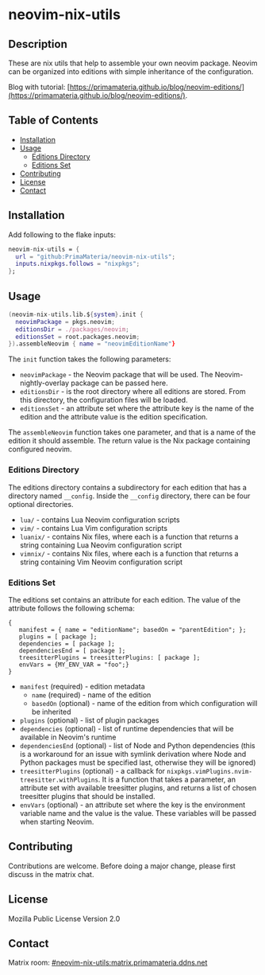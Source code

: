 # neovim-nix-utils

## Description
These are nix utils that help to assemble your own neovim package. Neovim can be
organized into editions with simple inheritance of the configuration.

Blog with tutorial: [https://primamateria.github.io/blog/neovim-editions/](https://primamateria.github.io/blog/neovim-editions/).

## Table of Contents
- [Installation](#installation)
- [Usage](#usage)
  - [Editions Directory](#editions-directory)
  - [Editions Set](#editions-set)
- [Contributing](#contributing)
- [License](#license)
- [Contact](#contact)

## Installation

Add following to the flake inputs:

```nix
neovim-nix-utils = {
  url = "github:PrimaMateria/neovim-nix-utils";
  inputs.nixpkgs.follows = "nixpkgs";
};
```
## Usage

```nix   
(neovim-nix-utils.lib.${system}.init {
  neovimPackage = pkgs.neovim;
  editionsDir = ./packages/neovim;
  editionsSet = root.packages.neovim;
}).assembleNeovim { name = "neovimEditionName"}
```

The `init` function takes the following parameters:

- `neovimPackage` - the Neovim package that will be used. The
  Neovim-nightly-overlay package can be passed here. 
- `editionsDir` - is the root directory where all editions are stored. From this
  directory, the configuration files will be loaded.
- `editionsSet` - an attribute set where the attribute key is the name of the edition
  and the attribute value is the edition specification.

The `assembleNeovim` function takes one parameter, and that is a name of the
edition it should assemble. The return value is the Nix package containing
configured neovim.

### Editions Directory

The editions directory contains a subdirectory for each edition that has a
directory named `__config`. Inside the `__config` directory, there can be four
optional directories.

- `lua/` - contains Lua Neovim configuration scripts
- `vim/` - contains Lua Vim configuration scripts
- `luanix/` - contains Nix files, where each is a function that returns a string
  containing Lua Neovim configuration script
- `vimnix/` - contains Nix files, where each is a function that returns a string
  containing Vim Neovim configuration script

### Editions Set 

The editions set contains an attribute for each edition. The value of the
attribute follows the following schema:

```
{
   manifest = { name = "editionName"; basedOn = "parentEdition"; };
   plugins = [ package ];
   dependencies = [ package ];
   dependenciesEnd = [ package ];
   treesitterPlugins = treesitterPlugins: [ package ];
   envVars = {MY_ENV_VAR = "foo";} 
}
```

- `manifest` (required) - edition metadata
  - `name` (required) - name of the edition
  - `basedOn` (optional) - name of the edition from which configuration will be
    inherited
- `plugins` (optional) - list of plugin packages
- `dependencies` (optional) - list of runtime dependencies that will be
  available in Neovim's runtime
- `dependenciesEnd` (optional) - list of Node and Python dependencies (this is a
  workaround for an issue with symlink derivation where Node and Python packages
  must be specified last, otherwise they will be ignored)
- `treesitterPlugins` (optional) - a callback for
  `nixpkgs.vimPlugins.nvim-treesitter.withPlugins`. It is a function that takes
  a parameter, an attribute set with available treesitter plugins, and returns a
  list of chosen treesitter plugins that should be installed.
- `envVars` (optional) - an attribute set where the key is the environment
  variable name and the value is the value. These variables will be passed when
  starting Neovim.


## Contributing
Contributions are welcome. Before doing a major change, please first discuss in
the matrix chat.

## License
Mozilla Public License Version 2.0

## Contact

Matrix room: [#neovim-nix-utils:matrix.primamateria.ddns.net](https://matrix.to/#/#neovim-nix-utils:matrix.primamateria.ddns.net)
